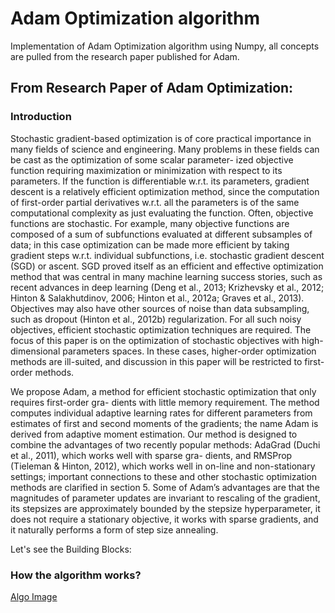 # Adam Optimization algorithm
Implementation of Adam Optimization algorithm using Numpy, all concepts are pulled from the research paper published for Adam.

## From Research Paper of Adam Optimization:

### Introduction

Stochastic gradient-based optimization is of core practical importance in many fields of science and engineering. Many problems in these fields can be cast as the optimization of some scalar parameter- ized objective function requiring maximization or minimization with respect to its parameters. If the function is differentiable w.r.t. its parameters, gradient descent is a relatively efficient optimization method, since the computation of first-order partial derivatives w.r.t. all the parameters is of the same computational complexity as just evaluating the function. Often, objective functions are stochastic. For example, many objective functions are composed of a sum of subfunctions evaluated at different subsamples of data; in this case optimization can be made more efficient by taking gradient steps w.r.t. individual subfunctions, i.e. stochastic gradient descent (SGD) or ascent. SGD proved itself as an efficient and effective optimization method that was central in many machine learning success stories, such as recent advances in deep learning (Deng et al., 2013; Krizhevsky et al., 2012; Hinton & Salakhutdinov, 2006; Hinton et al., 2012a; Graves et al., 2013). Objectives may also have other sources of noise than data subsampling, such as dropout (Hinton et al., 2012b) regularization. For all such noisy objectives, efficient stochastic optimization techniques are required. The focus of this paper is on the optimization of stochastic objectives with high-dimensional parameters spaces. In these cases, higher-order optimization methods are ill-suited, and discussion in this paper will be restricted to first-order methods.


We propose Adam, a method for efficient stochastic optimization that only requires first-order gra- dients with little memory requirement. The method computes individual adaptive learning rates for different parameters from estimates of first and second moments of the gradients; the name Adam is derived from adaptive moment estimation. Our method is designed to combine the advantages of two recently popular methods: AdaGrad (Duchi et al., 2011), which works well with sparse gra- dients, and RMSProp (Tieleman & Hinton, 2012), which works well in on-line and non-stationary settings; important connections to these and other stochastic optimization methods are clarified in section 5. Some of Adam’s advantages are that the magnitudes of parameter updates are invariant to rescaling of the gradient, its stepsizes are approximately bounded by the stepsize hyperparameter, it does not require a stationary objective, it works with sparse gradients, and it naturally performs a form of step size annealing.

Let's see the Building Blocks:

### How the algorithm works?
[Algo Image](./src/Screen%20Shot%202020-02-05%20at%2010.23.14%20PM.png)
